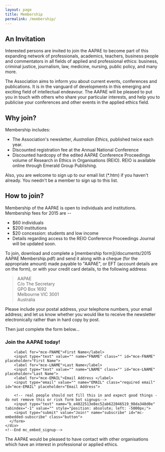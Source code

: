 ```yaml
---
layout: page
title: Membership
permalink: /membership/
---
```


## An Invitation

Interested persons are invited to join the AAPAE to become part of this expanding network of professionals, academics, teachers, business people and commentators in all fields of applied and professional ethics: business, criminal justice, journalism, law, medicine, nursing, public policy, and many more. 

The Association aims to inform you about current events, conferences and publications. It is in the vanguard of developments in this emerging and exciting field of intellectual endeavour. The AAPAE will be pleased to put you in touch with others who share your particular interests, and help you to publicise your conferences and other events in the applied ethics field.

## Why join?

Membership includes:

- The Association's newsletter, _Australian Ethics_, published twice each year.
- Discounted registration fee at the Annual National Conference
- Discounted hardcopy of the edited AAPAE Conference Proceedings volume of Research in Ethics in Organisations (REIO). REIO is available online through Emerald Group Publishing.

Also, you are welcome to sign up to our email list (*.htm) if you haven't already. You needn't be a member to sign up to this list.
 

## How to join?

Membership of the AAPAE is open to individuals and institutions. Membership fees for 2015 are --

- $60 individuals
- $200 institutions
- $20 concession: students and low income
- Details regarding access to the REIO Conference Proceedings Journal will be updated soon.

To join, download and complete a [membership form](/documents/2015 AAPAE Membership.pdf) and send it along with a cheque (for the appropriate amount) made payable to "AAPAE", or EFT (account details are on the form), or with your credit card details, to the following address:

> AAPAE  
> C/o The Secretary  
> GPO Box 1692  
> Melbourne  VIC  3001    
> Australia  

Please include your postal address, your telephone numbers, your email address; and let us know whether you would like to receive the newsletter electronically rather than in hard copy by post.

Then just complete the form below...


<section class="signup">
   <div class="wrapper">
    <!-- Begin MailChimp Signup Form -->
    <div id="mc_embed_signup">
      <form action="//aapae.us9.list-manage.com/subscribe/post?u=e4822513e8ec52ab622046519&amp;id=98da348d0e" method="post" id="mc-embedded-subscribe-form" name="mc-embedded-subscribe-form" class="validate" target="_blank" novalidate>
        <h3>Join the AAPAE today!</h3>
        <div class="response" id="mce-error-response" style="display:none"></div>
        <div class="response" id="mce-success-response" style="display:none"></div>

        <label for="mce-FNAME">First Name</label>            
        <input type="text" value="" name="FNAME" class="" id="mce-FNAME" placeholder="First Name">
        <label for="mce-LNAME">Last Name</label>            
        <input type="text" value="" name="LNAME" class="" id="mce-LNAME" placeholder="Last Name">
        <label for="mce-EMAIL">Email Address </label>            
        <input type="email" value="" name="EMAIL" class="required email" id="mce-EMAIL" placeholder="Email Address">

        <!-- real people should not fill this in and expect good things - do not remove this or risk form bot signups-->            
        <input type="text" name="b_e4822513e8ec52ab622046519_98da348d0e" tabindex="-1" value="" style="position: absolute; left: -5000px;">
        <input type="submit" value="Join!" name="subscribe" id="mc-embedded-subscribe" class="button">
      </form>
    </div>
    <!--End mc_embed_signup-->
  </div>
</section>   

The AAPAE would be pleased to have contact with other organisations which have an interest in professional or applied ethics.


